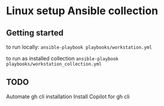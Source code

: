 # Linux setup Ansible collection

## Getting started

to run locally:
`ansible-playbook playbooks/workstation.yml`

to run as installed collection
`ansible-playbook playbooks/workstation_collection.yml`

## TODO
Automate gh cli installation
Install Copilot for gh cli
